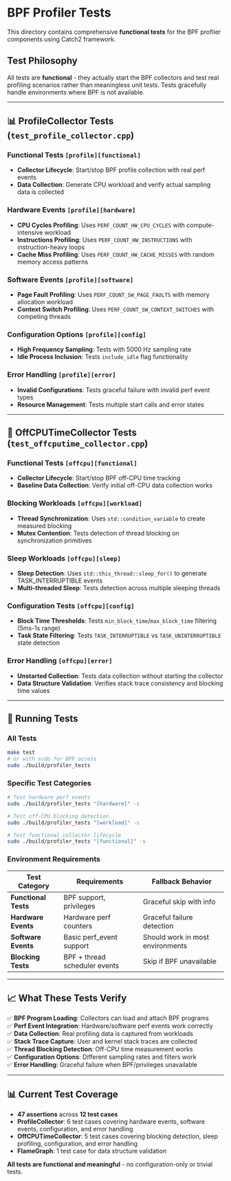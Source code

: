 # BPF Profiler Tests

This directory contains comprehensive **functional tests** for the BPF profiler components using Catch2 framework.

## Test Philosophy

All tests are **functional** - they actually start the BPF collectors and test real profiling scenarios rather than meaningless unit tests. Tests gracefully handle environments where BPF is not available.

---

## 📊 **ProfileCollector Tests** (`test_profile_collector.cpp`)

### **Functional Tests** `[profile][functional]`
- **Collector Lifecycle**: Start/stop BPF profile collection with real perf events
- **Data Collection**: Generate CPU workload and verify actual sampling data is collected

### **Hardware Events** `[profile][hardware]` 
- **CPU Cycles Profiling**: Uses `PERF_COUNT_HW_CPU_CYCLES` with compute-intensive workload
- **Instructions Profiling**: Uses `PERF_COUNT_HW_INSTRUCTIONS` with instruction-heavy loops  
- **Cache Miss Profiling**: Uses `PERF_COUNT_HW_CACHE_MISSES` with random memory access patterns

### **Software Events** `[profile][software]`
- **Page Fault Profiling**: Uses `PERF_COUNT_SW_PAGE_FAULTS` with memory allocation workload
- **Context Switch Profiling**: Uses `PERF_COUNT_SW_CONTEXT_SWITCHES` with competing threads

### **Configuration Options** `[profile][config]`
- **High Frequency Sampling**: Tests with 5000 Hz sampling rate
- **Idle Process Inclusion**: Tests `include_idle` flag functionality

### **Error Handling** `[profile][error]`
- **Invalid Configurations**: Tests graceful failure with invalid perf event types
- **Resource Management**: Tests multiple start calls and error states

---

## 🔄 **OffCPUTimeCollector Tests** (`test_offcputime_collector.cpp`)

### **Functional Tests** `[offcpu][functional]`
- **Collector Lifecycle**: Start/stop BPF off-CPU time tracking
- **Baseline Data Collection**: Verify initial off-CPU data collection works

### **Blocking Workloads** `[offcpu][workload]`
- **Thread Synchronization**: Uses `std::condition_variable` to create measured blocking
- **Mutex Contention**: Tests detection of thread blocking on synchronization primitives

### **Sleep Workloads** `[offcpu][sleep]`
- **Sleep Detection**: Uses `std::this_thread::sleep_for()` to generate TASK_INTERRUPTIBLE events
- **Multi-threaded Sleep**: Tests detection across multiple sleeping threads

### **Configuration Tests** `[offcpu][config]`
- **Block Time Thresholds**: Tests `min_block_time`/`max_block_time` filtering (5ms-1s range)
- **Task State Filtering**: Tests `TASK_INTERRUPTIBLE` vs `TASK_UNINTERRUPTIBLE` state detection

### **Error Handling** `[offcpu][error]`
- **Unstarted Collection**: Tests data collection without starting the collector
- **Data Structure Validation**: Verifies stack trace consistency and blocking time values

---

## 🚀 **Running Tests**

### **All Tests**
```bash
make test
# or with sudo for BPF access
sudo ./build/profiler_tests
```

### **Specific Test Categories**
```bash
# Test hardware perf events
sudo ./build/profiler_tests "[hardware]" -s

# Test off-CPU blocking detection  
sudo ./build/profiler_tests "[workload]" -s

# Test functional collector lifecycle
sudo ./build/profiler_tests "[functional]" -s
```

### **Environment Requirements**

| Test Category | Requirements | Fallback Behavior |
|---------------|-------------|-------------------|
| **Functional Tests** | BPF support, privileges | Graceful skip with info |
| **Hardware Events** | Hardware perf counters | Graceful failure detection |
| **Software Events** | Basic perf_event support | Should work in most environments |
| **Blocking Tests** | BPF + thread scheduler events | Skip if BPF unavailable |

---

## 📈 **What These Tests Verify**

✅ **BPF Program Loading**: Collectors can load and attach BPF programs  
✅ **Perf Event Integration**: Hardware/software perf events work correctly  
✅ **Data Collection**: Real profiling data is captured from workloads  
✅ **Stack Trace Capture**: User and kernel stack traces are collected  
✅ **Thread Blocking Detection**: Off-CPU time measurement works  
✅ **Configuration Options**: Different sampling rates and filters work  
✅ **Error Handling**: Graceful failure when BPF/privileges unavailable  

---

## 📊 **Current Test Coverage**

- **47 assertions** across **12 test cases**
- **ProfileCollector**: 6 test cases covering hardware events, software events, configuration, and error handling
- **OffCPUTimeCollector**: 5 test cases covering blocking detection, sleep profiling, configuration, and error handling  
- **FlameGraph**: 1 test case for data structure validation

**All tests are functional and meaningful** - no configuration-only or trivial tests.